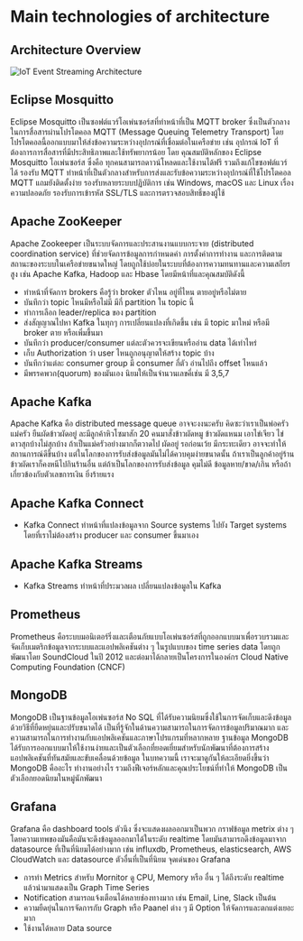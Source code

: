 # Main technologies of architecture

## Architecture Overview

![IoT Event Streaming Architecture](https://miro.medium.com/v2/resize:fit:2000/format:webp/1*IUaBLlbVKgmsjbjqzew0ZQ.png)

## Eclipse Mosquitto

Eclipse Mosquitto เป็นซอฟต์แวร์โอเพ่นซอร์สที่ทำหน้าที่เป็น MQTT broker ซึ่งเป็นตัวกลางในการสื่อสารผ่านโปรโตคอล MQTT (Message Queuing Telemetry Transport) โดยโปรโตคอลนี้ออกแบบมาให้ส่งข้อความระหว่างอุปกรณ์ที่เชื่อมต่อในเครือข่าย เช่น อุปกรณ์ IoT ที่ต้องการการสื่อสารที่มีประสิทธิภาพและใช้ทรัพยากรน้อย โดย คุณสมบัติหลักของ Eclipse Mosquitto โอเพ่นซอร์ส ซึ่งคือ ทุกคนสามารถดาวน์โหลดและใช้งานได้ฟรี รวมถึงแก้ไขซอฟต์แวร์ได้ รองรับ MQTT ทำหน้าที่เป็นตัวกลางสำหรับการส่งและรับข้อความระหว่างอุปกรณ์ที่ใช้โปรโตคอล MQTT แถมยังติดตั้งง่าย รองรับหลายระบบปฏิบัติการ เช่น Windows, macOS และ Linux เรื่องความปลอดภัย รองรับการเข้ารหัส SSL/TLS และการตรวจสอบสิทธิ์ของผู้ใช้ 

## Apache ZooKeeper

Apache Zookeeper เป็นระบบจัดการและประสานงานแบบกระจาย (distributed coordination service) ที่ช่วยจัดการข้อมูลการกำหนดค่า การตั้งค่าการทำงาน และการติดตามสถานะของระบบในเครือข่ายขนาดใหญ่ โดยถูกใช้บ่อยในระบบที่ต้องการความทนทานและความเสถียรสูง เช่น Apache Kafka, Hadoop และ Hbase โดยมีหน้าที่และคุณสมบัติดังนี้
- ทำหน้าที่จัดการ brokers คือรู้ว่า broker ตัวไหน อยู่ที่ไหน ตายอยู่หรือไม่ตาย
- บันทึกว่า topic ไหนมีหรือไม่มี มีกี่ partition ใน topic นี้
- ทำการเลือก leader/replica ของ partition
- ส่งสัญญาณไปหา Kafka ในทุกๆ การเปลี่ยนแปลงที่เกิดขึ้น เช่น มี topic มาใหม่ หรือมี broker ตาย หรือเพิ่มขึ้นมา
- บันทึกว่า producer/consumer แต่ละตัวควรจะเขียนหรืออ่าน data ได้เท่าไหร่
- เก็บ Authorization ว่า user ไหนถูกอนุญาตให้สร้าง topic บ้าง 
- บันทึกว่าแต่ละ consumer group มี consumer กี่ตัว อ่านไปถึง offset ไหนแล้ว
- มีพรรคพวก(quorum) ของมันเอง นิยมให้เป็นจำนวนเลขคี่เช่น มี 3,5,7


## Apache Kafka

Apache Kafka คือ distributed message queue อาจจะงงนะครับ คิดซะว่าเราเป็นพ่อครัวแม่ครัว ยืนผัดข้าวผัดอยู่ ละมีลูกค้าหิวโซมาสัก 20 คนมาสั่งข้าวผัดหมู ข้าวผัดแหนม เอาไข่เจียว ไข่ดาวสุกบ้างไม่สุกบ้าง ถ้าเป็นแม่ครัวอย่างมากก็ตวาดไป ผัดอยู่ รอก่อนเว้ย มีกระทะเดียว อาจจะทำให้สถานการณ์ดีขึ้นบ้าง แต่ในโลกของการรับส่งข้อมูลมันไม่ได้ควบคุมง่ายขนาดนั้น ถ้าเราเป็นลูกค้าอยู่ร้านข้าวผัดเราก็คงหนีไปกินร้านอื่น แต่ถ้าเป็นโลกของการรับส่งข้อมูล คุมไม่ดี ข้อมูลหาย/ขาด/เกิน หรือถ้าเกี่ยวข้องกับตัวเลขการเงิน ยิ่งร้ายแรง

## Apache Kafka Connect

-	Kafka Connect ทำหน้าที่แปลงข้อมูลจาก Source systems ไปยัง Target systems โดยที่เราไม่ต้องสร้าง producer และ consumer ขึ้นมาเอง

## Apache Kafka Streams

-	Kafka Streams ทำหน้าที่ประมวลผล เปลี่ยนแปลงข้อมูลใน Kafka



## Prometheus

Prometheus คือระบบมอนิเตอร์ริ่งและเตือนภัยแบบโอเพ่นซอร์สที่ถูกออกแบบมาเพื่อรวบรวมและจัดเก็บเมตริกข้อมูลจากระบบและแอปพลิเคชันต่าง ๆ ในรูปแบบของ time series data โดยถูกพัฒนาโดย SoundCloud ในปี 2012 และต่อมาได้กลายเป็นโครงการในองค์กร Cloud Native Computing Foundation (CNCF)



## MongoDB

MongoDB เป็นฐานข้อมูลโอเพ่นซอร์ส No SQL ที่ได้รับความนิยมซึ่งใช้ในการจัดเก็บและดึงข้อมูลด้วยวิธีที่ยืดหยุ่นและปรับขนาดได้ เป็นที่รู้จักในด้านความสามารถในการจัดการข้อมูลปริมาณมาก และความสามารถในการทำงานกับแอปพลิเคชันและภาษาโปรแกรมที่หลากหลาย ฐานข้อมูล MongoDB ได้รับการออกแบบมาให้ใช้งานง่ายและเป็นตัวเลือกที่ยอดเยี่ยมสำหรับนักพัฒนาที่ต้องการสร้างแอปพลิเคชันที่ทันสมัยและขับเคลื่อนด้วยข้อมูล ในบทความนี้ เราจะมาดูกันให้ละเอียดยิ่งขึ้นว่า MongoDB คืออะไร ทำงานอย่างไร รวมถึงฟีเจอร์หลักและคุณประโยชน์ที่ทำให้ MongoDB เป็นตัวเลือกยอดนิยมในหมู่นักพัฒนา




## Grafana

Grafana คือ dashboard tools ตัวนึง ซึ่งจะแสดงผลออกมาเป็นพวก กราฟข้อมูล metrix ต่าง ๆ โดยความเทพของมันคือมันจะดึงข้อมูลออกมาได้ในระดับ realtime โดยมันสามารถดึงข้อมูลมาจาก datasource ที่เป็นที่นิยมได้อย่างมาก เช่น influxdb, Prometheus, elasticsearch, AWS CloudWatch และ datasource ตัวอื่นที่เป็นที่นิยม
จุดเด่นของ Grafana
-	การทำ Metrics สำหรับ Mornitor ดู CPU, Memory หรือ อื่น ๆ ได้ถึงระดับ realtime แล้วนำมาแสดงเป็น Graph Time Series
-	Notification สามารถแจ้งเตือนได้หลายช่องทางมาก เช่น Email, Line, Slack เป็นต้น
-	ความยืดยุ่นในการจัดการกับ Graph หรือ Paanel ต่าง ๆ มี Option ให้จัดการและตกแต่งเยอะมาก
-	ใช้งานได้หลาย Data source


